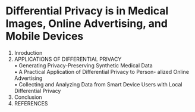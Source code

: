 # Differential Privacy is in Medical Images, Online Advertising, and Mobile Devices
1. Inroduction
2. APPLICATIONS OF DIFFERENTIAL PRIVACY
  <br/>• Generating Privacy-Preserving Synthetic Medical Data
  <br/>• A Practical Application of Differential Privacy to Person- alized Online Advertising
  <br/>• Collecting and Analyzing Data from Smart Device Users with Local Differential Privacy
3. Conclusion
4. REFERENCES
